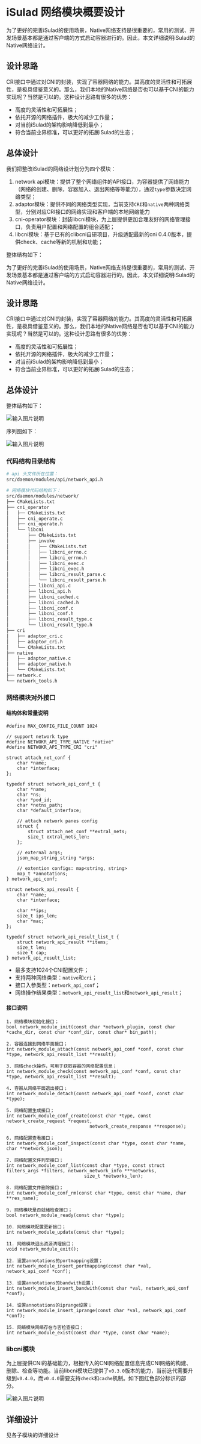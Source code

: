 #  iSulad 网络模块概要设计

为了更好的完善iSulad的使用场景，Native网络支持是很重要的，常用的测试、开发场景基本都是通过客户端的方式启动容器进行的。因此，本文详细说明iSulad的Native网络设计。

## 设计思路

CRI接口中通过对CNI的封装，实现了容器网络的能力。其高度的灵活性和可拓展性，是极具借鉴意义的。那么，我们本地的Native网络是否也可以基于CNI的能力实现呢？当然是可以的。这种设计思路有很多的优势：

- 高度的灵活性和可拓展性；
- 依托开源的网络插件，极大的减少工作量；
- 对当前iSulad的架构影响降低到最小；
- 符合当前业界标准，可以更好的拓展iSulad的生态；

## 总体设计

我们把整改iSulad的网络设计划分为四个模块：

1. network api模块：提供了整个网络组件的API接口，为容器提供了网络能力（网络的创建、删除，容器加入、退出网络等等能力），通过`type`参数决定网络类型；
2. adaptor模块：提供不同的网络类型实现，当前支持`CRI`和`native`两种网络类型，分别对应CRI接口的网络实现和客户端的本地网络能力
3. cni-operator模块：封装libcni模块，为上层提供更加合理友好的网络管理接口，负责用户配置和网络配置的组合适配；
4. libcni模块：基于已有的clibcni自研项目，升级适配最新的cni 0.4.0版本，提供check、cache等新的机制和功能；

整体结构如下：

为了更好的完善iSulad的使用场景，Native网络支持是很重要的，常用的测试、开发场景基本都是通过客户端的方式启动容器进行的。因此，本文详细说明iSulad的Native网络设计。

## 设计思路

CRI接口中通过对CNI的封装，实现了容器网络的能力。其高度的灵活性和可拓展性，是极具借鉴意义的。那么，我们本地的Native网络是否也可以基于CNI的能力实现呢？当然是可以的。这种设计思路有很多的优势：

- 高度的灵活性和可拓展性；
- 依托开源的网络插件，极大的减少工作量；
- 对当前iSulad的架构影响降低到最小；
- 符合当前业界标准，可以更好的拓展iSulad的生态；

## 总体设计

整体结构如下：

![输入图片说明](https://images.gitee.com/uploads/images/2020/1228/161128_5ca842d8_5595769.png "屏幕截图.png")

序列图如下：

![输入图片说明](https://images.gitee.com/uploads/images/2021/0219/092345_561c8afa_5595769.png "屏幕截图.png")

### 代码结构目录结构

```bash
# api 头文件所在位置：
src/daemon/modules/api/network_api.h

# 网络模块代码结构如下：
src/daemon/modules/network/
├── CMakeLists.txt
├── cni_operator
│   ├── CMakeLists.txt
│   ├── cni_operate.c
│   ├── cni_operate.h
│   └── libcni
│       ├── CMakeLists.txt
│       ├── invoke
│       │   ├── CMakeLists.txt
│       │   ├── libcni_errno.c
│       │   ├── libcni_errno.h
│       │   ├── libcni_exec.c
│       │   ├── libcni_exec.h
│       │   ├── libcni_result_parse.c
│       │   └── libcni_result_parse.h
│       ├── libcni_api.c
│       ├── libcni_api.h
│       ├── libcni_cached.c
│       ├── libcni_cached.h
│       ├── libcni_conf.c
│       ├── libcni_conf.h
│       ├── libcni_result_type.c
│       └── libcni_result_type.h
├── cri
│   ├── adaptor_cri.c
│   ├── adaptor_cri.h
│   └── CMakeLists.txt
├── native
│   ├── adaptor_native.c
│   ├── adaptor_native.h
│   └── CMakeLists.txt
├── network.c
└── network_tools.h
```

### 网络模块对外接口

#### 结构体和常量说明

```
#define MAX_CONFIG_FILE_COUNT 1024

// support network type
#define NETWOKR_API_TYPE_NATIVE "native"
#define NETWOKR_API_TYPE_CRI "cri"

struct attach_net_conf {
    char *name;
    char *interface;
};

typedef struct network_api_conf_t {
    char *name;
    char *ns;
    char *pod_id;
    char *netns_path;
    char *default_interface;

    // attach network panes config
    struct {
        struct attach_net_conf **extral_nets;
        size_t extral_nets_len;
    };

    // external args;
    json_map_string_string *args;

    // extention configs: map<string, string>
    map_t *annotations;
} network_api_conf;

struct network_api_result {
    char *name;
    char *interface;

    char **ips;
    size_t ips_len;
    char *mac;
};

typedef struct network_api_result_list_t {
    struct network_api_result **items;
    size_t len;
    size_t cap;
} network_api_result_list;
```

+ 最多支持1024个CNI配置文件；
+ 支持两种网络类型：`native`和`cri`；
+ 接口入参类型：`network_api_conf`；
+ 网络操作结果类型：`network_api_result_list`和`network_api_result`；

#### 接口说明

```
1. 网络模块初始化接口；
bool network_module_init(const char *network_plugin, const char *cache_dir, const char *conf_dir, const char* bin_path);

2. 容器连接到网络平面接口；
int network_module_attach(const network_api_conf *conf, const char *type, network_api_result_list **result);

3. 网络check操作，可用于获取容器的网络配置信息；
int network_module_check(const network_api_conf *conf, const char *type, network_api_result_list **result);

4. 容器从网络平面退出接口；
int network_module_detach(const network_api_conf *conf, const char *type);

5. 网络配置生成接口；
int network_module_conf_create(const char *type, const network_create_request *request,
                               network_create_response **response);

6. 网络配置查看接口；
int network_module_conf_inspect(const char *type, const char *name, char **network_json);

7. 网络配置文件列举接口；
int network_module_conf_list(const char *type, const struct filters_args *filters, network_network_info ***networks,
                             size_t *networks_len);

8. 网络配置文件删除接口；
int network_module_conf_rm(const char *type, const char *name, char **res_name);

9. 网络模块是否就绪检查接口；
bool network_module_ready(const char *type);

10. 网络模块配置更新接口；
int network_module_update(const char *type);

11. 网络模块退出资源清理接口；
void network_module_exit();

12. 设置annotations的portmapping设置；
int network_module_insert_portmapping(const char *val, network_api_conf *conf);

13. 设置annotations的bandwith设置；
int network_module_insert_bandwith(const char *val, network_api_conf *conf);

14. 设置annotations的iprange设置；
int network_module_insert_iprange(const char *val, network_api_conf *conf);

15. 网络模块网络存在与否检查接口；
int network_module_exist(const char *type, const char *name);
```

### libcni模块

为上层提供CNI的基础能力，根据传入的CNI网络配置信息完成CNI网络的构建、删除、检查等功能。当前libcni模块已提供了`v0.3.0`版本的能力，当前迭代需要升级到`v0.4.0`，而`v0.4.0`需要支持`check`和`cache`机制。如下图红色部分标识的部分。

![输入图片说明](https://images.gitee.com/uploads/images/2020/1228/161204_2d5abaa1_5595769.png "屏幕截图.png")

## 详细设计

见各子模块的详细设计